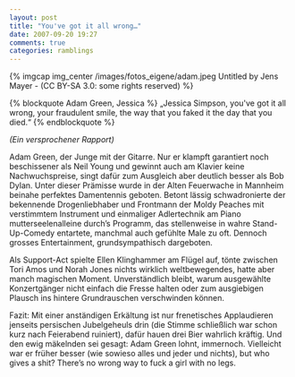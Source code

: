 ```yaml
---
layout: post
title: "You've got it all wrong…"
date: 2007-09-20 19:27
comments: true
categories: ramblings
---
```


{% imgcap img_center /images/fotos_eigene/adam.jpeg Untitled by Jens Mayer - (CC BY-SA 3.0: some rights reserved) %}

{% blockquote Adam Green, Jessica %}
„Jessica Simpson, you've got it all wrong, your fraudulent smile, the way that you faked it the day that you died.“
{% endblockquote %}

*(Ein versprochener Rapport)*

Adam Green, der Junge mit der Gitarre. Nur er klampft garantiert noch beschissener als Neil Young und gewinnt auch am Klavier keine Nachwuchspreise, singt dafür zum Ausgleich aber deutlich besser als Bob Dylan. Unter dieser Prämisse wurde in der Alten Feuerwache in Mannheim beinahe perfektes Damentennis geboten. Betont lässig schwadronierte der bekennende Drogenliebhaber und Frontmann der Moldy Peaches mit verstimmtem Instrument und einmaliger Adlertechnik am Piano mutterseelenalleine durch’s Programm, das stellenweise in wahre Stand-Up-Comedy entartete, manchmal auch gefühlte Male zu oft. Dennoch grosses Entertainment, grundsympathisch dargeboten.

Als Support-Act spielte Ellen Klinghammer am Flügel auf, tönte zwischen Tori Amos und Norah Jones nichts wirklich weltbewegendes, hatte aber manch magischen Moment. Unverständlich bleibt, warum ausgewählte Konzertgänger nicht einfach die Fresse halten oder zum ausgiebigen Plausch ins hintere Grundrauschen verschwinden können.

Fazit: Mit einer anständigen Erkältung ist nur frenetisches Applaudieren jenseits persischen Jubelgeheuls drin (die Stimme schließlich war schon kurz nach Feierabend ruiniert), dafür hauen drei Bier wahrlich kräftig. Und den ewig mäkelnden sei gesagt: Adam Green lohnt, immernoch. Vielleicht war er früher besser (wie sowieso alles und jeder und nichts), but who gives a shit? There’s no wrong way to fuck a girl with no legs.
